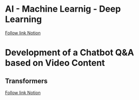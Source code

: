 # AI - Machine Learnig - Deep Learning
[Follow link Notion](https://absorbed-profit-9b7.notion.site/AI-Artificial-Intelligence-116b4639c94e8041b28ff4a5d3492bff?pvs=4)

# Development of a Chatbot Q&A based on Video Content  

## Transformers
[Follow link Notion](https://absorbed-profit-9b7.notion.site/Transformers-111b4639c94e802c88dffbb9651f0201)

## 
